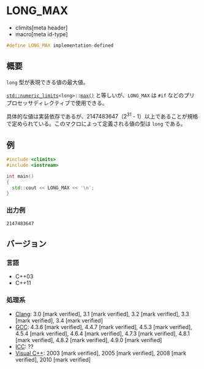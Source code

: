 # LONG_MAX
* climits[meta header]
* macro[meta id-type]

```cpp
#define LONG_MAX implementation-defined
```

## 概要
`long` 型が表現できる値の最大値。

[`std::numeric_limits`](/reference/limits/numeric_limits.md)`<long>::`[`max()`](/reference/limits/numeric_limits/max.md) と等しいが、`LONG_MAX` は `#if` などのプリプロセッサディレクティブで使用できる。

具体的な値は実装依存であるが、2147483647（2<sup>31</sup> - 1）以上であることが規格で定められている。このマクロによって定義される値の型は `long` である。


## 例
```cpp example
#include <climits>
#include <iostream>

int main()
{
  std::cout << LONG_MAX << '\n';
}
```


### 出力例
```
2147483647
```

## バージョン
### 言語
- C++03
- C++11


### 処理系
- [Clang](/implementation.md#clang): 3.0 [mark verified], 3.1 [mark verified], 3.2 [mark verified], 3.3 [mark verified], 3.4 [mark verified]
- [GCC](/implementation.md#gcc): 4.3.6 [mark verified], 4.4.7 [mark verified], 4.5.3 [mark verified], 4.5.4 [mark verified], 4.6.4 [mark verified], 4.7.3 [mark verified], 4.8.1 [mark verified], 4.8.2 [mark verified], 4.9.0 [mark verified]
- [ICC](/implementation.md#icc): ??
- [Visual C++](/implementation.md#visual_cpp): 2003 [mark verified], 2005 [mark verified], 2008 [mark verified], 2010 [mark verified]
